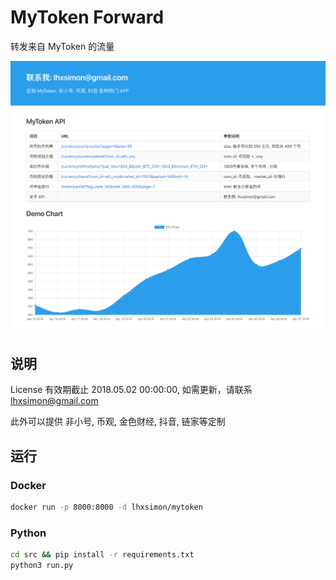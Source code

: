 # MyToken Forward

转发来自 MyToken 的流量

![screenshot](screenshot.png)

## 说明 

License 有效期截止 2018.05.02 00:00:00, 如需更新，请联系 lhxsimon@gmail.com

此外可以提供 非小号, 币观, 金色财经, 抖音, 链家等定制

## 运行

### Docker

```bash
docker run -p 8000:8000 -d lhxsimon/mytoken
```

### Python

```bash
cd src && pip install -r requirements.txt
python3 run.py
```
